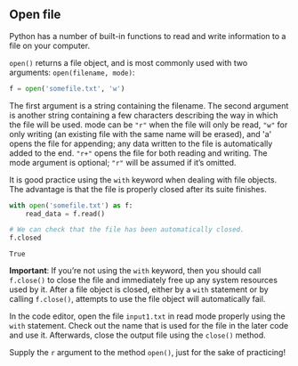 ## Open file
Python has a number of built-in functions to read and write information to a file on your computer.

`open()` returns a file object, and is most commonly used with two arguments: `open(filename, mode)`:
```python
f = open('somefile.txt', 'w')
```
The first argument is a string containing the filename. The second argument is another string containing
a few characters describing the way in which the file will be used. mode can be `"r"` when the file
will only be read, `"w"` for only writing (an existing file with the same name will be erased), and
'a' opens the file for appending; any data written to the file is automatically added to the end.
`"r+"` opens the file for both reading and writing. The mode argument is optional; `"r"` will be assumed
if it’s omitted.

It is good practice using the `with` keyword when dealing with file objects. The advantage is that the
file is properly closed after its suite finishes.

```python
with open('somefile.txt') as f:
    read_data = f.read()

# We can check that the file has been automatically closed.
f.closed
```
```text
True
```
**Important**: If you’re not using the `with` keyword, then you should call `f.close()` to close the file and
immediately free up any system resources used by it. After a file object is closed, either by a `with` statement or by calling `f.close()`, attempts to use the file object
will automatically fail.

In the code editor, open the file `input1.txt` in read mode properly using the `with` statement. Check out the
name that is used for the file in the later code and use it. Afterwards, close the output file using the 
`close()` method.

<div class="hint">Supply the <code>r</code> argument to the method <code>open()</code>,
just for the sake of practicing!</div>
